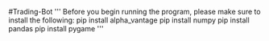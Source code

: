#Trading-Bot
'''
Before you begin running the program, please make sure to install the following:
     pip install alpha_vantage
     pip install numpy
     pip install pandas
     pip install pygame
'''